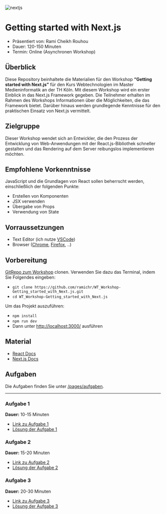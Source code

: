 ![nextjs](https://res.cloudinary.com/practicaldev/image/fetch/s--JszVhDtd--/c_imagga_scale,f_auto,fl_progressive,h_420,q_auto,w_1000/https://dev-to-uploads.s3.amazonaws.com/uploads/articles/rd3omc5vp71r5k9z69b4.png)

# Getting started with Next.js
* Präsentiert von: Rami Cheikh Rouhou
* Dauer: 120-150 Minuten
* Termin: Online (Asynchronen Workshop)

## Überblick
Diese Repository beinhaltete die Materialien für den Workshop **“Getting started with Next.js”** für den Kurs Webtechnologien im Master Medieninformatik an der TH Köln.
Mit diesem Workshop wird ein erster Einblick in das Next.js Framework gegeben. Die Teilnehmer erhalten im Rahmen des Workshops Informationen über die Möglichkeiten, die das Framework bietet. Darüber hinaus werden grundlegende Kenntnisse für den praktischen Einsatz von Next.js vermittelt.

## Zielgruppe
Dieser Workshop wendet sich an Entwickler, die den Prozess der Entwicklung von Web-Anwendungen mit der React.js-Bibliothek schneller gestalten und das Rendering auf dem Server reibungslos implementieren möchten.

## Empfohlene Vorkenntnisse
JavaScript und die Grundlagen von React sollen beherrscht werden, einschließlich der folgenden Punkte:

* Erstellen von Komponenten
* JSX verwenden
* Übergabe von Props
* Verwendung von State


## Vorraussetzungen
* Text Editor (ich nutze [VSCode](https://code.visualstudio.com/))
* Browser ([Chrome](https://www.google.com/chrome/?brand=FHFK&gclid=Cj0KCQjw6ZOIBhDdARIsAMf8YyH6-g79x4MAExolqLsni9j48iYawMtMIaDo5UoHpoglKc21kTeRHi0aAlWkEALw_wcB&gclsrc=aw.ds), [Firefox](https://www.mozilla.org/en-US/firefox/new/), ..)

## Vorbereitung
[GitRepo zum Workshop](https://github.com/ramichr/WT_Workshop-Getting_started_with_Next.js) clonen. Verwenden Sie dazu das Terminal, indem Sie Folgendes eingeben:
* `git clone https://github.com/ramichr/WT_Workshop-Getting_started_with_Next.js.git`
* `cd WT_Workshop-Getting_started_with_Next.js`

Um das Projekt auszuführen:
* `npm install`
* `npm run dev`
* Dann unter [http://localhost:3000/](http://localhost:3000/) ausführen

## Material
* [React Docs](https://reactjs.org/docs/getting-started.html)
* [Next.js Docs](https://nextjs.org/docs/getting-started)

## Aufgaben
Die Aufgaben finden Sie unter [/pages/aufgaben](https://github.com/ramichr/WT_Workshop-Getting_started_with_Next.js/tree/main/pages/aufgaben).

***

### Aufgabe 1
**Dauer:** 10-15 Minuten

* [Link zu Aufgabe 1](https://github.com/ramichr/WT_Workshop-Getting_started_with_Next.js/blob/main/pages/aufgaben/aufgabe_1/aufgabe1.js)
* [Lösung der Aufgabe 1](https://github.com/ramichr/WT_Workshop-Getting_started_with_Next.js/blob/main/pages/aufgaben/aufgabe_1/solution_1/solution1.js)


### Aufgabe 2
**Dauer:** 15-20 Minuten

* [Link zu Aufgabe 2](https://github.com/ramichr/WT_Workshop-Getting_started_with_Next.js/blob/main/pages/aufgaben/aufgabe_2/aufgabe2.js)
* [Lösung der Aufgabe 2](https://github.com/ramichr/WT_Workshop-Getting_started_with_Next.js/blob/main/pages/aufgaben/aufgabe_2/solution_2/solution2.js)

### Aufgabe 3
**Dauer:** 20-30 Minuten

* [Link zu Aufgabe 3](https://github.com/ramichr/WT_Workshop-Getting_started_with_Next.js/blob/main/pages/aufgaben/aufgabe_3/aufgabe3.js)
* [Lösung der Aufgabe 3](https://github.com/ramichr/WT_Workshop-Getting_started_with_Next.js/tree/main/pages/aufgaben/aufgabe_3/solution_3)
